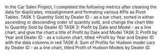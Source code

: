 In the Car Sales Project, I completed the following metrics after cleaning the data for duplicates, missalignment and formating various KPIs as Pivot Tables.
TASK 1: Quantity Sold by Dealer ID - as a bar chart, sorted in either ascending or descending order of quantity sold, and change the chart title to Quantity Sold by Dealer ID 
TASK 2: Profit by Date and Model - as a line chart, and give the chart a title of Profit by Date and Model 
TASK 3: Profit by Year and Dealer ID - as a column chart, titled *Profit by Year and Dealer ID with the data columns in red 
TASK 4: Sum of Profits for Hudson model cars by Dealer ID - as a line chart, titled Profit of Hudson Models by Dealer ID. 
